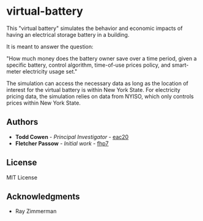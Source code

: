 # virtual-battery

This "virtual battery" simulates the behavior and economic impacts of 
            having an electrical storage battery in a building. 
            
It is meant to answer the question:
        
"How much money does the battery owner save over a time period, given a 
specific battery, control algorithm, time-of-use prices policy, and
smart-meter electricity usage set."
     
The simulation can access the necessary data as long as the location of interest
for the virtual battery is within New York State. For electricity pricing
data, the simulation relies on data from NYISO, which only controls prices
within New York State.

## Authors

* **Todd Cowen** - *Principal Investigator* - [eac20](https://github.coecis.cornell.edu/eac20)
* **Fletcher Passow** - *Initial work* - [fhp7](https://github.coecis.cornell.edu/fhp7)

## License

MIT License

## Acknowledgments

* Ray Zimmerman
    
